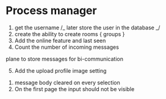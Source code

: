 # Process manager

1. get the username /_ later store the user in the database _/
2. create the ability to create rooms { groups }
3. Add the online feature and last seen
4. Count the number of incoming messages

<!-- lastly -->
plane to store messages for bi-communication

5. Add the upload profile image setting


<!-- basic rules -->

1. message body cleared on every selection
2. On the first page the input should not be visible